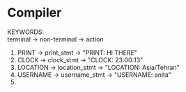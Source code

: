 # Compiler

KEYWORDS:</br>
terminal -> non-terminal -> action</br>
1) PRINT ->  print_stmt -> "PRINT: HI THERE"</br>
2) CLOCK ->  clock_stmt -> "CLOCK: 23:00:13"</br>
3) LOCATION -> location_stmt -> "LOCATION: Asia/Tehran"</br>
4) USERNAME ->  username_stmt -> "USERNAME: anita"</br>
5) </br>
